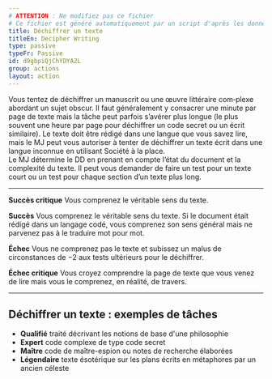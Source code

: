 ```yaml
---
# ATTENTION : Ne modifiez pas ce fichier
# Ce fichier est généré automatiquement par un script d'après les données du module Foundry VTT officiel et de sa traduction
title: Déchiffrer un texte
titleEn: Decipher Writing
type: passive
typeFr: Passive
id: d9gbpiQjChYDYA2L
group: actions
layout: action
---
```

<p>Vous tentez de déchiffrer un manuscrit ou une œuvre littéraire com‑plexe abordant un sujet obscur. Il faut généralement y consacrer une minute par page de texte mais la tâche peut parfois s’avérer plus longue (le plus souvent une heure par page pour déchiffrer un code secret ou un écrit similaire). Le texte doit être rédigé dans une langue que vous savez lire, mais le MJ peut vous autoriser à tenter de déchiffrer un texte écrit dans une langue inconnue en utilisant Société à la place.<br>Le MJ détermine le DD en prenant en compte l’état du document et la complexité du texte. Il peut vous demander de faire un test pour un texte court ou un test pour chaque section d’un texte plus long.</p><hr /><p><strong>Succès critique</strong> Vous comprenez le véritable sens du texte.</p><p><strong>Succès</strong>  Vous comprenez le véritable sens du texte. Si le document était rédigé dans un langage codé, vous comprenez son sens général mais ne parvenez pas à le traduire mot pour mot.</p><p><strong>Échec</strong> Vous ne comprenez pas le texte et subissez un malus de circonstances de −2 aux tests ultérieurs pour le déchiffrer.</p><p><strong>Échec critique</strong> Vous croyez comprendre la page de texte que vous venez de lire mais vous le comprenez, en réalité, de travers.</p><hr /><h2 class="title">Déchiffrer un texte : exemples de tâches</h2><ul><li><strong>Qualifié</strong> traité décrivant les notions de base d'une philosophie</li><li><strong>Expert</strong> code complexe de type code secret</li><li><strong>Maître</strong> code de maître-espion ou notes de recherche élaborées</li><li><strong>Légendaire</strong> texte ésotérique sur les plans écrits en métaphores par un ancien céleste</li></ul>
